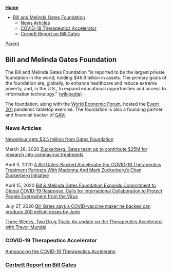 <!-- START doctoc generated TOC please keep comment here to allow auto update -->
<!-- DON'T EDIT THIS SECTION, INSTEAD RE-RUN doctoc TO UPDATE -->
**[Home](#pages/blog/cv19/index)**

- [Bill and Melinda Gates Foundation](#bill-and-melinda-gates-foundation)
  - [News Articles](#news-articles)
  - [COVID-19 Therapeutics Accelerator](#covid-19-therapeutics-accelerator)
  - [Corbett Report on Bill Gates](#corbett-report-on-bill-gates)

<!-- END doctoc generated TOC please keep comment here to allow auto update -->

[Parent](#pages/blog/cv19/index)

## Bill and Melinda Gates Foundation

The Bill and Melinda Gates Foundation "is reported to be the largest private foundation in the world, holding $46.8 billion in assets. The primary goals of the 
foundation are, globally, to enhance healthcare and reduce extreme poverty, 
and, in the U.S., to expand educational opportunities and access to information 
technology."
[(wikipedia)](https://en.wikipedia.org/wiki/Bill_%26_Melinda_Gates_Foundation)

The foundation, along with the [World Economic Forum](#pages/blog/cv19/wef),
hosted the [Event 201](#pages/blog/cv19/event-201) pandemic tabletop exercise. The foundation is also a founding partner and financial backer of [GAVI](https://www.gavi.org/investing-gavi/funding/donor-profiles/bill-melinda-gates-foundation).



### News Articles

[NewsHour gets $3.5 million from Gates Foundation](http://blogs.reuters.com/mediafile/2008/12/01/newshour-gets-35-million-from-gates-foundation/)

March 28, 2020
[Zuckerberg, Gates team up to contribute $25M for research into coronavirus treatments](https://thehill.com/homenews/news/489995-zuckerberg-gates-team-up-to-contribute-25m-for-research-into-coronavirus)

April 3, 2020
[A Bill Gates-Backed Accelerator For COVID-19 Therapeutics Treatment Partners With Madonna And Mark Zuckerberg’s Chan Zuckerberg Initiative](https://www.forbes.com/sites/angelauyeung/2020/04/03/a-bill-gates-backed-accelerator-for-covid-19-coronavirus-therapeutics-treatment-partners-with-madonna-and-mark-zuckerbergs-chan-zuckerberg-initiative/)

April 15, 2020 
[Bill & Melinda Gates Foundation Expands Commitment to Global COVID-19 Response, Calls for International Collaboration to Protect People Everywhere from the Virus](https://www.gatesfoundation.org/Media-Center/Press-Releases/2020/04/Gates-Foundation-Expands-Commitment-to-COVID-19-Response-Calls-for-International-Collaboration)

July 27, 2020
[Bill Gates says a COVID-vaccine maker he backed can produce 200 million doses by June](https://fortune.com/2020/07/27/bill-gates-covid-vaccine-sk-bioscience/)


[Three Weeks, Two Drug Trials: An update on the Therapeutics Accelerator with Trevor Mundel](https://www.gatesfoundation.org/TheOptimist/Articles/coronavirus-interview-trevor-mundel-drug-trials)


### COVID-19 Therapeutics Accelerator

[Announcing the COVID-19 Therapeutics Accelerator](https://www.gatesfoundation.org/TheOptimist/Articles/coronavirus-mark-suzman-therapeutics)


### [Corbett Report on Bill Gates](#pages/blog/cv19/corbett-gates)


